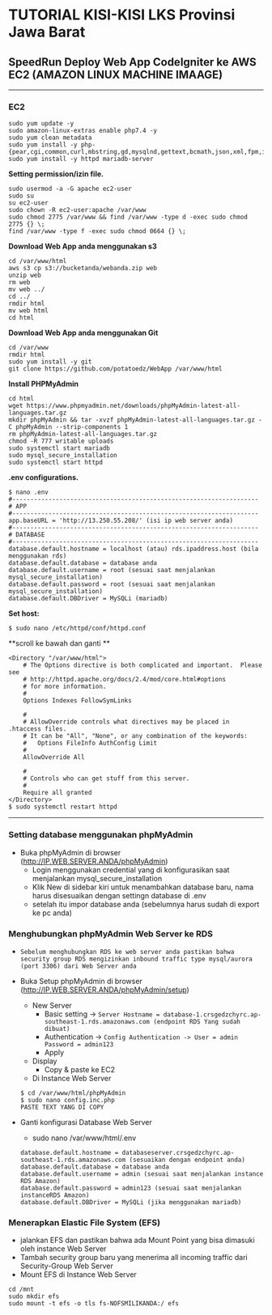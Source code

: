 # TUTORIAL KISI-KISI LKS Provinsi Jawa Barat
## SpeedRun Deploy Web App CodeIgniter ke AWS EC2 (AMAZON LINUX MACHINE IMAAGE)
---  
### EC2
    sudo yum update -y  
    sudo amazon-linux-extras enable php7.4 -y  
    sudo yum clean metadata  
    sudo yum install -y php-{pear,cgi,common,curl,mbstring,gd,mysqlnd,gettext,bcmath,json,xml,fpm,intl,zip,imap}        
    sudo yum install -y httpd mariadb-server
    
**Setting permission/izin file.**  

    sudo usermod -a -G apache ec2-user
    sudo su
    su ec2-user
    sudo chown -R ec2-user:apache /var/www  
    sudo chmod 2775 /var/www && find /var/www -type d -exec sudo chmod 2775 {} \;  
    find /var/www -type f -exec sudo chmod 0664 {} \;    
    
**Download Web App anda menggunakan s3**

    cd /var/www/html 
    aws s3 cp s3://bucketanda/webanda.zip web
    unzip web  
    rm web
    mv web ../
    cd ../
    rmdir html
    mv web html
    cd html

**Download Web App anda menggunakan Git**

    cd /var/www
    rmdir html
    sudo yum install -y git
    git clone https://github.com/potatoedz/WebApp /var/www/html

**Install PHPMyAdmin**

    cd html
    wget https://www.phpmyadmin.net/downloads/phpMyAdmin-latest-all-languages.tar.gz
    mkdir phpMyAdmin && tar -xvzf phpMyAdmin-latest-all-languages.tar.gz -C phpMyAdmin --strip-components 1
    rm phpMyAdmin-latest-all-languages.tar.gz
    chmod -R 777 writable uploads
    sudo systemctl start mariadb
    sudo mysql_secure_installation
    sudo systemctl start httpd

**.env configurations.**  

    $ nano .env
    #--------------------------------------------------------------------
    # APP
    #--------------------------------------------------------------------
    app.baseURL = 'http://13.250.55.208/' (isi ip web server anda)
    #--------------------------------------------------------------------
    # DATABASE
    #--------------------------------------------------------------------
    database.default.hostname = localhost (atau) rds.ipaddress.host (bila menggunakan rds)
    database.default.database = database anda
    database.default.username = root (sesuai saat menjalankan mysql_secure_installation)
    database.default.password = root (sesuai saat menjalankan mysql_secure_installation)
    database.default.DBDriver = MySQLi (mariadb)

**Set host:**  

    $ sudo nano /etc/httpd/conf/httpd.conf   


**scroll ke bawah dan ganti **  

```blade
<Directory "/var/www/html">
    # The Options directive is both complicated and important.  Please see
    # http://httpd.apache.org/docs/2.4/mod/core.html#options
    # for more information.
    #
    Options Indexes FollowSymLinks

    #
    # AllowOverride controls what directives may be placed in .htaccess files.
    # It can be "All", "None", or any combination of the keywords:
    #   Options FileInfo AuthConfig Limit
    #
    AllowOverride All

    #
    # Controls who can get stuff from this server.
    #
    Require all granted
</Directory>
$ sudo systemctl restart httpd 
```  
---

### Setting database menggunakan phpMyAdmin
- Buka phpMyAdmin di browser (http://IP.WEB.SERVER.ANDA/phpMyAdmin)
  - Login menggunakan credential yang di konfigurasikan saat menjalankan mysql_secure_installation
  - Klik New di sidebar kiri untuk menambahkan database baru, nama harus disesuaikan dengan settingn database di .env
  - setelah itu impor database anda (sebelumnya harus sudah di export ke pc anda) 
### Menghubungkan phpMyAdmin Web Server ke RDS
- ```Sebelum menghubungkan RDS ke web server anda pastikan bahwa security group RDS mengizinkan inbound traffic type mysql/aurora (port 3306) dari Web Server anda```
- Buka Setup phpMyAdmin di browser (http://IP.WEB.SERVER.ANDA/phpMyAdmin/setup)
  - New Server
    - Basic setting -> `Server Hostname = database-1.crsgedzchyrc.ap-southeast-1.rds.amazonaws.com (endpoint RDS Yang sudah dibuat)`
    - Authentication -> `Config Authentication -> User = admin Password = admin123`
    - Apply
  - Display
    - Copy & paste ke EC2
  - Di Instance Web Server
  
  ```
  $ cd /var/www/html/phpMyAdmin
  $ sudo nano config.inc.php
  PASTE TEXT YANG DI COPY
  ```
- Ganti konfigurasi Database Web Server
  - sudo nano /var/www/html/.env
  ```
  database.default.hostname = databaseserver.crsgedzchyrc.ap-southeast-1.rds.amazonaws.com (sesuaikan dengan endpoint anda)
  database.default.database = database anda
  database.default.username = admin (sesuai saat menjalankan instance RDS Amazon)
  database.default.password = admin123 (sesuai saat menjalankan instanceRDS Amazon)
  database.default.DBDriver = MySQLi (jika menggunakan mariadb)
  ```
### Menerapkan Elastic File System (EFS)
  - jalankan EFS dan pastikan bahwa ada Mount Point yang bisa dimasuki oleh instance Web Server
  - Tambah security group baru yang menerima all incoming traffic dari Security-Group Web Server
  - Mount EFS di Instance Web Server
  ```
  cd /mnt
  sudo mkdir efs
  sudo mount -t efs -o tls fs-NOFSMILIKANDA:/ efs
  ```  

